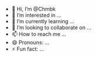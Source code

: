 - 👋 Hi, I’m @Chmbk
- 👀 I’m interested in ...
- 🌱 I’m currently learning ...
- 💞️ I’m looking to collaborate on ...
- 📫 How to reach me ...
- 😄 Pronouns: ...
- ⚡ Fun fact: ...

<!---
Chmbk/Chmbk is a ✨ special ✨ repository because its `README.md` (this file) appears on your GitHub profile.
You can click the Preview link to take a look at your changes.
--->
